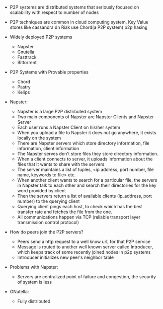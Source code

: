 - P2P systems are distributed systems that seriously focused on scalability with respect to number of nodes
- P2P techniques are common in cloud computing system, Key Value stores like cassandra dn Riak use Chord(a P2P system)
p2p hasing
-  Widely deployed P2P systems
    - Napster
    - Gnutella
    - Fasttrack
    - Bittorrent
- P2P Systems with Provable properties
    - Chord
    - Pastry
    - Kelips    

- Napster:
  
    - Napster is a large P2P distributed system
    - Two main components of Napster are Napster Clients and Napster Server
    - Each user runs a Napster Client on his/her system
    - When you upload a file to Napster it does not go anywhere, it exists locally on the system
    - There are Napster servers which store directory information, file information, client information
    - The Napster serves don't store files they store directory information.
    - When a client connects to server, it uploads information about the files that it wants to share with the servers
    - The server maintains a list of tuples, <ip address, port number, file name, keywords to file> etc.
    - When another client wants to search for a particular file, the servers in Napster talk to each other and search their directories for the key word provided by client
    - Then the servers return a list of available clients  (ip_address, port number) to the querying client
    - Querying client pings each host, to check which has the best transfer rate and fetches the file from the one.
    - All communications happen via TCP (reliable transport layer transmission control protocol)
 
 - How do peers join the P2P servers?
    
    - Peers send a http request to a well know url, for that P2P service
    - Message is routed to another well known server called Introducer, which keeps track of some recently joined nodes in p2p systems
    - Introducer initializes new peer's neighbor table
 
 - Problems with Napster:
    - Servers are centralized point of failure and congestion, the security of system is less
 
 - GNutella:
    
    - Fully distributed  
  